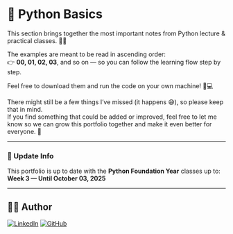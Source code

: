 # 🧠 Python Basics

This section brings together the most important notes from Python lecture & practical classes. 🐍💡  

The examples are meant to be read in ascending order:  
👉 **00, 01, 02, 03**, and so on — so you can follow the learning flow step by step.  

Feel free to download them and run the code on your own machine! 👨💻  

There might still be a few things I’ve missed (it happens 😅), so please keep that in mind.  
If you find something that could be added or improved, feel free to let me know so we can grow this portfolio together and make it even better for everyone. 🤝  

---

### 📅 Update Info  
This portfolio is up to date with the **Python Foundation Year** classes up to:  
**Week 3 — Until October 03, 2025**

---

## 👨‍💻 Author
[![LinkedIn](https://img.shields.io/badge/LinkedIn-André%20Llumiquinga-blue?style=flat&logo=linkedin)](https://www.linkedin.com/in/andre-llc/)
[![GitHub](https://img.shields.io/badge/GitHub-André%20Llumiquinga-black?style=flat&logo=github)](https://github.com/andrefernandoec2608)
